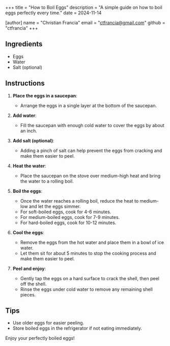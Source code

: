 +++
title = "How to Boil Eggs"
description = "A simple guide on how to boil eggs perfectly every time."
date = 2024-11-14

[author]
  name = "Christian Francia"
  email = "ctfrancia@gmail.com"
  github = "ctfrancia"
+++

## Ingredients
- Eggs
- Water
- Salt (optional)

## Instructions

1. **Place the eggs in a saucepan**:
   - Arrange the eggs in a single layer at the bottom of the saucepan.

2. **Add water**:
   - Fill the saucepan with enough cold water to cover the eggs by about an inch.

3. **Add salt (optional)**:
   - Adding a pinch of salt can help prevent the eggs from cracking and make them easier to peel.

4. **Heat the water**:
   - Place the saucepan on the stove over medium-high heat and bring the water to a rolling boil.

5. **Boil the eggs**:
   - Once the water reaches a rolling boil, reduce the heat to medium-low and let the eggs simmer.
   - For soft-boiled eggs, cook for 4-6 minutes.
   - For medium-boiled eggs, cook for 7-9 minutes.
   - For hard-boiled eggs, cook for 10-12 minutes.

6. **Cool the eggs**:
   - Remove the eggs from the hot water and place them in a bowl of ice water.
   - Let them sit for about 5 minutes to stop the cooking process and make them easier to peel.

7. **Peel and enjoy**:
   - Gently tap the eggs on a hard surface to crack the shell, then peel off the shell.
   - Rinse the eggs under cold water to remove any remaining shell pieces.

## Tips
- Use older eggs for easier peeling.
- Store boiled eggs in the refrigerator if not eating immediately.

Enjoy your perfectly boiled eggs!
